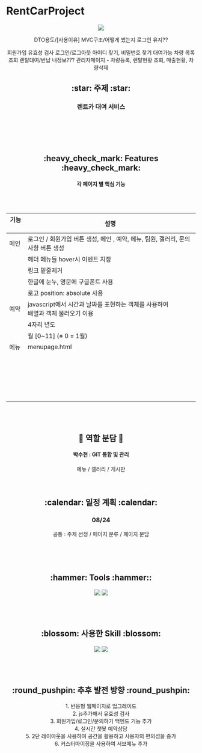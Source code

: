 # RentCarProject

<div align=center>
  <img src="https://capsule-render.vercel.app/api?type=waving&color=EE6983&height=200&section=header&text=RentCar&fontSize=90&fontColor=FFF5E4" />


DTO용도/[사용이유]
MVC구조/어떻게 썼는지
로그인 유지?? 


회원가입
유효성 검사
로그인/로그아웃
아이디 찾기, 비밀번호 찾기
대여가능 차량 목록 조회
렌탈대여/반납
내정보???
관리자페이지 - 차량등록, 렌탈현황 조회, 매출현황, 차량삭제

  <h2> :star: 주제 :star: </h2>
  <h3> 렌트카 대여 서비스 </h3><br><br> 

</div>
<br> <br>


<div align=center>
  <h2> :heavy_check_mark: Features :heavy_check_mark: </h2>
  <h4> 각 페이지 별 핵심 기능 </h4> <br><br>
  
  기능 &nbsp;| 설명
  --- |---
  메인| 로그인 / 회원가입 버튼 생성, 메인 , 예약, 메뉴, 팀원, 갤러리, 문의사항 버튼 생성
  &nbsp;| 헤더 메뉴들 hover시 이벤트 지정
  &nbsp;| 링크 밑줄제거
  &nbsp;| 한글에 눈누, 영문에 구글폰트 사용
  &nbsp;| 로고 position: absolute 사용
  예약| javascript에서 시간과 날짜를 표현하는 객체를 사용하여 <br>배열과 객체 불러오기 이용
  &nbsp;| 4자리 년도
  &nbsp;| 월 [0~11] (※ 0 = 1월)
  메뉴| menupage.html|  flex | menu_content 하위요소 가로배치
  &nbsp;|&nbsp; |  justify-content | 하위요소 정렬 (가운데 일정하게 공간 만들어줌)
  &nbsp;|&nbsp; |  flex | 메뉴 리스트 가로배치
  &nbsp;|&nbsp; |  border | 글자 밑에 border 넣어서 밑줄 표현
  &nbsp;|&nbsp; |  outline, outline-offset | 메뉴판에 outline 과 outline-offset 사용한 경계선 넣어 넓어 보이게 표현
  &nbsp;|&nbsp; |  padding | 각 li에 padding 줘서 간격 부여
  
  
  <br><br><h2> :raised_hands: 역할 분담 :raised_hands: </h2>
  <h4> 박수현 : GIT 통합 및 관리 </h4>
  메뉴 / 갤러리 / 게시판
   <br><br><br>
  
  <h2> :calendar: 일정 계획 :calendar: </h2>
  <h3> 08/24 </h3>
   공통 : 주제 선정 / 페이지 분류 / 페이지 분담 <br> <br> 
   
<br><br>

  <h2> :hammer: Tools :hammer:: </h2>
  <h4> <img src="https://img.shields.io/badge/IntelliJ-2C2255?style=flat-square&logo=IntelliJ&logoColor=white"/> <img src="https://img.shields.io/badge/git-24292F?style=flat-square&logo=github&logoColor=white"/> </h4> <br><br>
  
  <h2> :blossom: 사용한 Skill :blossom: </h2>
  <h4> <img src="https://img.shields.io/badge/JAVA-007396?style=flat-square&logo=java&logoColor=white"/> <img src="https://img.shields.io/badge/MySQL-4479a1?style=flat-square&logo=mysql&logoColor=white"/> </h4> <br><br>
  
  <h2> :round_pushpin: 추후 발전 방향 :round_pushpin: </h2>
  1. 반응형 웹페이지로 업그레이드<br>
  2. js추가해서 유효성 검사<br>
  3. 회원가입/로그인/문의하기 백엔드 기능 추가<br>
  4. 실시간 챗봇 예약상담<br>
  5. 2단 레이아웃을 사용하여 공간을 활용하고 사용자의 편의성을 증가<br>
  6. 커스터마이징을 사용하여 서브메뉴 추가<br>
</div>
